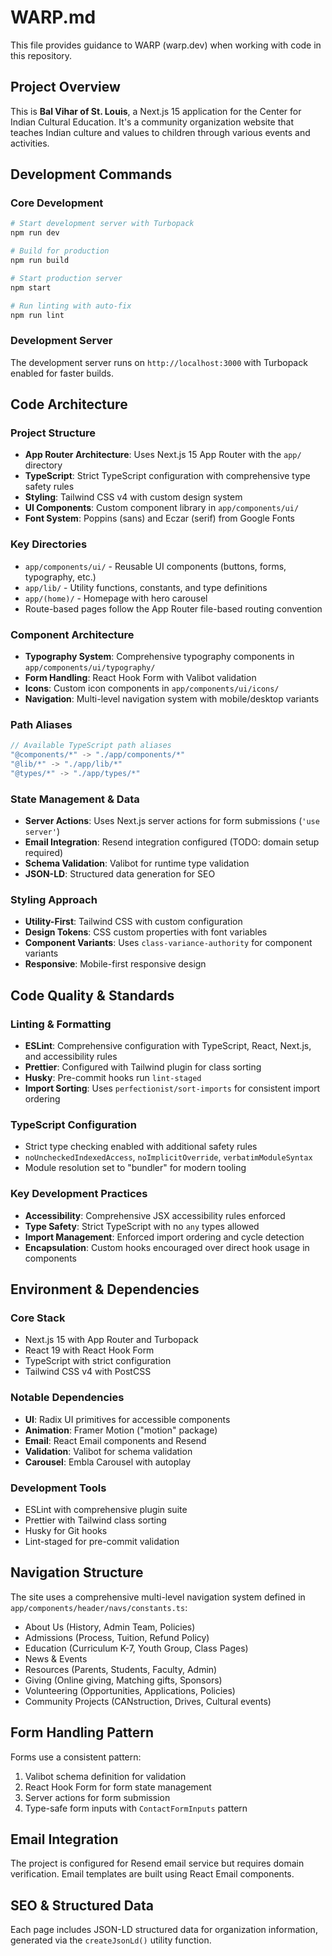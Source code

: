 # WARP.md

This file provides guidance to WARP (warp.dev) when working with code in this repository.

## Project Overview

This is **Bal Vihar of St. Louis**, a Next.js 15 application for the Center for Indian Cultural Education. It's a community organization website that teaches Indian culture and values to children through various events and activities.

## Development Commands

### Core Development

```bash
# Start development server with Turbopack
npm run dev

# Build for production
npm run build

# Start production server
npm start

# Run linting with auto-fix
npm run lint
```

### Development Server

The development server runs on `http://localhost:3000` with Turbopack enabled for faster builds.

## Code Architecture

### Project Structure

- **App Router Architecture**: Uses Next.js 15 App Router with the `app/` directory
- **TypeScript**: Strict TypeScript configuration with comprehensive type safety rules
- **Styling**: Tailwind CSS v4 with custom design system
- **UI Components**: Custom component library in `app/components/ui/`
- **Font System**: Poppins (sans) and Eczar (serif) from Google Fonts

### Key Directories

- `app/components/ui/` - Reusable UI components (buttons, forms, typography, etc.)
- `app/lib/` - Utility functions, constants, and type definitions
- `app/(home)/` - Homepage with hero carousel
- Route-based pages follow the App Router file-based routing convention

### Component Architecture

- **Typography System**: Comprehensive typography components in `app/components/ui/typography/`
- **Form Handling**: React Hook Form with Valibot validation
- **Icons**: Custom icon components in `app/components/ui/icons/`
- **Navigation**: Multi-level navigation system with mobile/desktop variants

### Path Aliases

```typescript
// Available TypeScript path aliases
"@components/*" -> "./app/components/*"
"@lib/*" -> "./app/lib/*"
"@types/*" -> "./app/types/*"
```

### State Management & Data

- **Server Actions**: Uses Next.js server actions for form submissions (`'use server'`)
- **Email Integration**: Resend integration configured (TODO: domain setup required)
- **Schema Validation**: Valibot for runtime type validation
- **JSON-LD**: Structured data generation for SEO

### Styling Approach

- **Utility-First**: Tailwind CSS with custom configuration
- **Design Tokens**: CSS custom properties with font variables
- **Component Variants**: Uses `class-variance-authority` for component variants
- **Responsive**: Mobile-first responsive design

## Code Quality & Standards

### Linting & Formatting

- **ESLint**: Comprehensive configuration with TypeScript, React, Next.js, and accessibility rules
- **Prettier**: Configured with Tailwind plugin for class sorting
- **Husky**: Pre-commit hooks run `lint-staged`
- **Import Sorting**: Uses `perfectionist/sort-imports` for consistent import ordering

### TypeScript Configuration

- Strict type checking enabled with additional safety rules
- `noUncheckedIndexedAccess`, `noImplicitOverride`, `verbatimModuleSyntax`
- Module resolution set to "bundler" for modern tooling

### Key Development Practices

- **Accessibility**: Comprehensive JSX accessibility rules enforced
- **Type Safety**: Strict TypeScript with no `any` types allowed
- **Import Management**: Enforced import ordering and cycle detection
- **Encapsulation**: Custom hooks encouraged over direct hook usage in components

## Environment & Dependencies

### Core Stack

- Next.js 15 with App Router and Turbopack
- React 19 with React Hook Form
- TypeScript with strict configuration
- Tailwind CSS v4 with PostCSS

### Notable Dependencies

- **UI**: Radix UI primitives for accessible components
- **Animation**: Framer Motion ("motion" package)
- **Email**: React Email components and Resend
- **Validation**: Valibot for schema validation
- **Carousel**: Embla Carousel with autoplay

### Development Tools

- ESLint with comprehensive plugin suite
- Prettier with Tailwind class sorting
- Husky for Git hooks
- Lint-staged for pre-commit validation

## Navigation Structure

The site uses a comprehensive multi-level navigation system defined in `app/components/header/navs/constants.ts`:

- About Us (History, Admin Team, Policies)
- Admissions (Process, Tuition, Refund Policy)
- Education (Curriculum K-7, Youth Group, Class Pages)
- News & Events
- Resources (Parents, Students, Faculty, Admin)
- Giving (Online giving, Matching gifts, Sponsors)
- Volunteering (Opportunities, Applications, Policies)
- Community Projects (CANstruction, Drives, Cultural events)

## Form Handling Pattern

Forms use a consistent pattern:

1. Valibot schema definition for validation
2. React Hook Form for form state management
3. Server actions for form submission
4. Type-safe form inputs with `ContactFormInputs` pattern

## Email Integration

The project is configured for Resend email service but requires domain verification. Email templates are built using React Email components.

## SEO & Structured Data

Each page includes JSON-LD structured data for organization information, generated via the `createJsonLd()` utility function.
